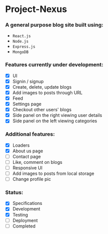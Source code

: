 # Project-Nexus

### A general purpose blog site built using:

- `React.js`
- `Node.js`
- `Express.js`
- `MongoDB`

### Features currently under development:

- [x] UI
- [x] Signin / signup
- [x] Create, delete, update blogs
- [x] Add images to posts through URL
- [x] Feed
- [x] Settings page
- [x] Checkout other users' blogs
- [x] Side panel on the right viewing user details
- [x] Side panel on the left viewing categories

### Additional features:

- [x] Loaders
- [x] About us page
- [ ] Contact page
- [ ] Like, comment on blogs
- [ ] Responsive UI
- [ ] Add images to posts from local storage
- [ ] Change profile pic

### Status:
- [x] Specifications
- [x] Development
- [x] Testing
- [ ] Deployment
- [ ] Completed

